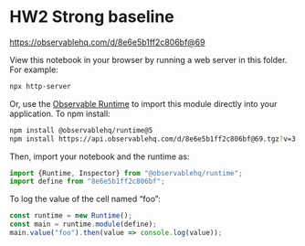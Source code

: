 # HW2 Strong baseline

https://observablehq.com/d/8e6e5b1ff2c806bf@69

View this notebook in your browser by running a web server in this folder. For
example:

~~~sh
npx http-server
~~~

Or, use the [Observable Runtime](https://github.com/observablehq/runtime) to
import this module directly into your application. To npm install:

~~~sh
npm install @observablehq/runtime@5
npm install https://api.observablehq.com/d/8e6e5b1ff2c806bf@69.tgz?v=3
~~~

Then, import your notebook and the runtime as:

~~~js
import {Runtime, Inspector} from "@observablehq/runtime";
import define from "8e6e5b1ff2c806bf";
~~~

To log the value of the cell named “foo”:

~~~js
const runtime = new Runtime();
const main = runtime.module(define);
main.value("foo").then(value => console.log(value));
~~~
